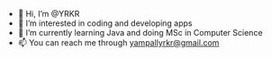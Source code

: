 - 👋 Hi, I’m @YRKR
- 👀 I’m interested in coding and developing apps
- 🌱 I’m currently learning Java and doing MSc in Computer Science
- 📫 You can reach me through yampallyrkr@gmail.com
